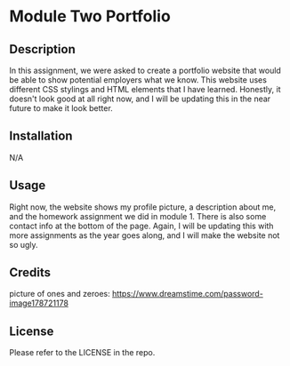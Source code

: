 # Module Two Portfolio

## Description

In this assignment, we were asked to create a portfolio website that would
be able to show potential employers what we know. This website uses different CSS stylings and HTML elements that I have learned. Honestly,
it doesn't look good at all right now, and I will be updating this in the near future to make it look better.

## Installation

N/A

## Usage

Right now, the website shows my profile picture, a description about me, and the homework assignment we did in module 1. There is also some contact info at the bottom of the page. Again, I will be updating this with more assignments as the year goes along, and I will make the website not so ugly.

## Credits

picture of ones and zeroes: https://www.dreamstime.com/password-image178721178

## License

Please refer to the LICENSE in the repo.
